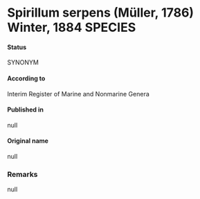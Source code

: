 # Spirillum serpens (Müller, 1786) Winter, 1884 SPECIES

#### Status
SYNONYM

#### According to
Interim Register of Marine and Nonmarine Genera

#### Published in
null

#### Original name
null

### Remarks
null